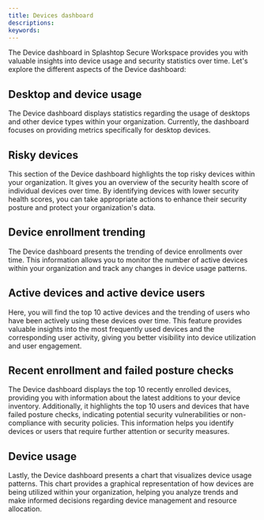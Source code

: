 ```yaml
---
title: Devices dashboard
descriptions:
keywords:
---
```


The Device dashboard in Splashtop Secure Workspace provides you with valuable insights into device usage and security statistics over time. Let's explore the different aspects of the Device dashboard:

## Desktop and device usage

The Device dashboard displays statistics regarding the usage of desktops and other device types within your organization. Currently, the dashboard focuses on providing metrics specifically for desktop devices.

## Risky devices

This section of the Device dashboard highlights the top risky devices within your organization. It gives you an overview of the security health score of individual devices over time. By identifying devices with lower security health scores, you can take appropriate actions to enhance their security posture and protect your organization's data.

## Device enrollment trending

The Device dashboard presents the trending of device enrollments over time. This information allows you to monitor the number of active devices within your organization and track any changes in device usage patterns.

## Active devices and active device users

Here, you will find the top 10 active devices and the trending of users who have been actively using these devices over time. This feature provides valuable insights into the most frequently used devices and the corresponding user activity, giving you better visibility into device utilization and user engagement.

## Recent enrollment and failed posture checks

The Device dashboard displays the top 10 recently enrolled devices, providing you with information about the latest additions to your device inventory. Additionally, it highlights the top 10 users and devices that have failed posture checks, indicating potential security vulnerabilities or non-compliance with security policies. This information helps you identify devices or users that require further attention or security measures.

## Device usage

Lastly, the Device dashboard presents a chart that visualizes device usage patterns. This chart provides a graphical representation of how devices are being utilized within your organization, helping you analyze trends and make informed decisions regarding device management and resource allocation.